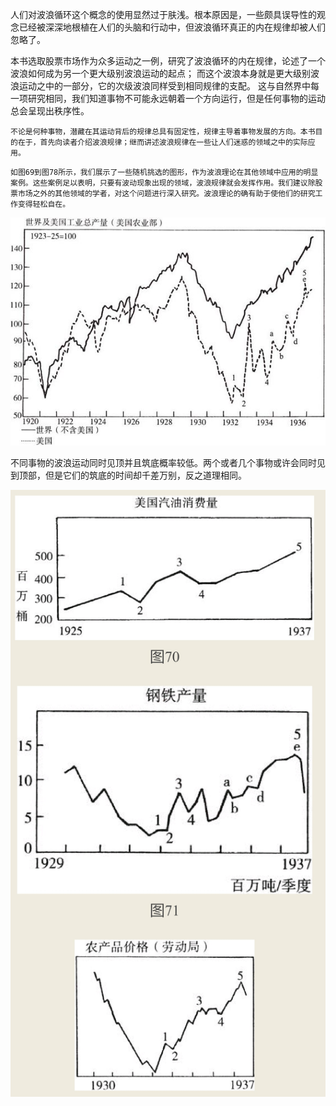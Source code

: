 人们对波浪循环这个概念的使用显然过于肤浅。根本原因是，一些颇具误导性的观念已经被深深地根植在人们的头脑和行动中，但波浪循环真正的内在规律却被人们忽略了。

本书选取股票市场作为众多运动之一例，研究了波浪循环的内在规律，论述了一个波浪如何成为另一个更大级别波浪运动的起点；
而这个波浪本身就是更大级别波浪运动之中的一部分，它的次级波浪同样受到相同规律的支配。
这与自然界中每一项研究相同，我们知道事物不可能永远朝着一个方向运行，但是任何事物的运动总会呈现出秩序性。
```
不论是何种事物，潜藏在其运动背后的规律总具有固定性，规律主导着事物发展的方向。本书目的在于，首先向读者介绍波浪规律；继而讲述波浪规律在一些让人们迷惑的领域之中的实际应用。
```

```
如图69到图78所示，我们展示了一些随机挑选的图形，作为波浪理论在其他领域中应用的明显案例。这些案例足以表明，只要有波动现象出现的领域，波浪规律就会发挥作用。我们建议除股票市场之外的其他领域的学者，对这个问题进行深入研究。波浪理论的确有助于使他们的研究工作变得轻松自在。
```
![](./img/20.png)

不同事物的波浪运动同时见顶并且筑底概率较低。两个或者几个事物或许会同时见到顶部，但是它们的筑底的时间却千差万别，反之道理相同。

![](./img/21.jpg)